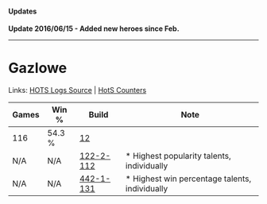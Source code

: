 #### Updates

**Update 2016/06/15 - Added new heroes since Feb.**

***

# Gazlowe

Links: [HOTS Logs Source](https://www.hotslogs.com/Sitewide/HeroDetails?Hero=Gazlowe) | [HotS Counters](http://hotscounters.com/#/hero/Gazlowe)

Games  | Win %  | Build     | Note
-----  | -----  | -----     | ----
116    | 54.3 % | [12](http://www.heroesfire.com/hots/talent-calculator/gazlowe#1m) | 
N/A    | N/A    | [122-2-112](http://www.heroesfire.com/hots/talent-calculator/gazlowe#gpnW) | * Highest popularity talents, individually
N/A    | N/A    | [442-1-131](http://www.heroesfire.com/hots/talent-calculator/gazlowe#t0oB) | * Highest win percentage talents, individually
